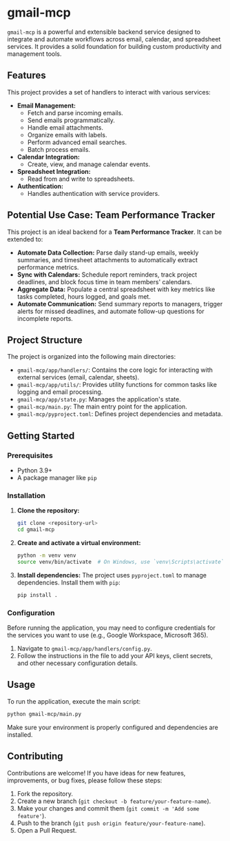 # gmail-mcp

`gmail-mcp` is a powerful and extensible backend service designed to integrate and automate workflows across email, calendar, and spreadsheet services. It provides a solid foundation for building custom productivity and management tools.

## Features

This project provides a set of handlers to interact with various services:

-  **Email Management:**
   -  Fetch and parse incoming emails.
   -  Send emails programmatically.
   -  Handle email attachments.
   -  Organize emails with labels.
   -  Perform advanced email searches.
   -  Batch process emails.
-  **Calendar Integration:**
   -  Create, view, and manage calendar events.
-  **Spreadsheet Integration:**
   -  Read from and write to spreadsheets.
-  **Authentication:**
   -  Handles authentication with service providers.

## Potential Use Case: Team Performance Tracker

This project is an ideal backend for a **Team Performance Tracker**. It can be extended to:

-  **Automate Data Collection:** Parse daily stand-up emails, weekly summaries, and timesheet attachments to automatically extract performance metrics.
-  **Sync with Calendars:** Schedule report reminders, track project deadlines, and block focus time in team members' calendars.
-  **Aggregate Data:** Populate a central spreadsheet with key metrics like tasks completed, hours logged, and goals met.
-  **Automate Communication:** Send summary reports to managers, trigger alerts for missed deadlines, and automate follow-up questions for incomplete reports.

## Project Structure

The project is organized into the following main directories:

-  `gmail-mcp/app/handlers/`: Contains the core logic for interacting with external services (email, calendar, sheets).
-  `gmail-mcp/app/utils/`: Provides utility functions for common tasks like logging and email processing.
-  `gmail-mcp/app/state.py`: Manages the application's state.
-  `gmail-mcp/main.py`: The main entry point for the application.
-  `gmail-mcp/pyproject.toml`: Defines project dependencies and metadata.

## Getting Started

### Prerequisites

-  Python 3.9+
-  A package manager like `pip`

### Installation

1. **Clone the repository:**

   ```sh
   git clone <repository-url>
   cd gmail-mcp
   ```

2. **Create and activate a virtual environment:**

   ```sh
   python -m venv venv
   source venv/bin/activate  # On Windows, use `venv\Scripts\activate`
   ```

3. **Install dependencies:**
   The project uses `pyproject.toml` to manage dependencies. Install them with `pip`:
   ```sh
   pip install .
   ```

### Configuration

Before running the application, you may need to configure credentials for the services you want to use (e.g., Google Workspace, Microsoft 365).

1. Navigate to `gmail-mcp/app/handlers/config.py`.
2. Follow the instructions in the file to add your API keys, client secrets, and other necessary configuration details.

## Usage

To run the application, execute the main script:

```sh
python gmail-mcp/main.py
```

Make sure your environment is properly configured and dependencies are installed.

## Contributing

Contributions are welcome! If you have ideas for new features, improvements, or bug fixes, please follow these steps:

1. Fork the repository.
2. Create a new branch (`git checkout -b feature/your-feature-name`).
3. Make your changes and commit them (`git commit -m 'Add some feature'`).
4. Push to the branch (`git push origin feature/your-feature-name`).
5. Open a Pull Request.
